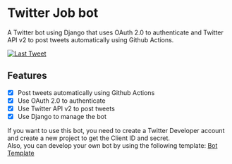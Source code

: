 # Twitter Job bot

A Twitter bot using Django that uses OAuth 2.0 to authenticate and Twitter API v2 to post tweets automatically using Github Actions.

[![Last Tweet](https://github.com/aeswibon/job/actions/workflows/tweet.yaml/badge.svg?branch=master&event=schedule)](https://github.com/aeswibon/job/actions/workflows/tweet.yaml)

## Features

- [x] Post tweets automatically using Github Actions
- [x] Use OAuth 2.0 to authenticate
- [x] Use Twitter API v2 to post tweets
- [x] Use Django to manage the bot

If you want to use this bot, you need to create a Twitter Developer account and create a new project to get the Client ID and secret. \
Also, you can develop your own bot by using the following template: [Bot Template](https://github.com/aeswibon/twitter-bot-project-template)

